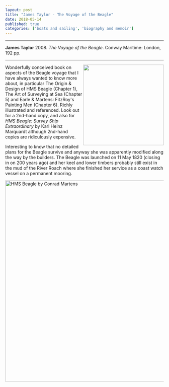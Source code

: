 ```yaml
---
layout: post
title: "James Taylor - The Voyage of the Beagle"
date: 2018-05-14
published: true
categories: ['boats and sailing', 'biography and memoir']
---
```



***
<b>James Taylor</b> 2008. _The Voyage of the Beagle_. Conway Maritime: London, 192 pp.

***


<img width="256" align="right" src="http://timeteam.github.io/images/taylor_2008_voyage_beagle_cover.jpg" alt=""> 

Wonderfully conceived book on aspects of the Beagle voyage that I have always wanted to know more about, in particular The Origin & Design of HMS Beagle (Chapter 1), The Art of Surveying at Sea (Chapter 5) and Earle & Martens: FitzRoy's Painting Men (Chapter 6).  Richly illustrated and referenced.   Look out for a 2nd-hand copy, and also for _HMS Beagle: Survey Ship Extraordinary_ by Karl Heinz Marquardt  although 2nd-hand copies are ridiculously expensive. 

Interesting to know that no detailed plans for the Beagle survive and anyway she was apparently modified along the way by the builders.   The Beagle was launched on 11 May 1820 (closing in on 200 years ago) and  her keel and lower timbers probably still exist in the mud of the River Roach where she finished her service as a coast watch vessel on a permanent mooring.


<img width="640" align="right" src="http://timeteam.github.io/images/HMS_Beagle_by_Conrad_Martens.jpg" alt="HMS Beagle by Conrad Martens"> 

